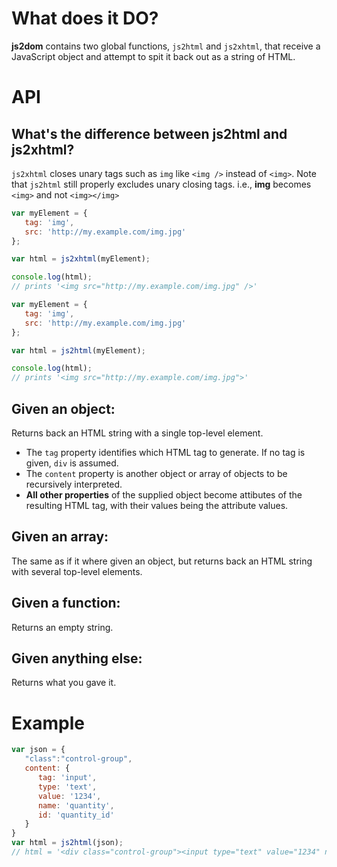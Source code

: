# What does it DO?

**js2dom** contains two global functions, `js2html` and `js2xhtml`, that receive a JavaScript object and attempt to spit it back out as a string of HTML.

# API

## What's the difference between js2html and js2xhtml?

`js2xhtml` closes unary tags such as `img` like `<img />` instead of `<img>`. Note that `js2html` still properly excludes unary closing tags. i.e., **img** becomes `<img>` and not `<img></img>`

```javascript
var myElement = {
   tag: 'img',
   src: 'http://my.example.com/img.jpg'
};

var html = js2xhtml(myElement);

console.log(html);
// prints '<img src="http://my.example.com/img.jpg" />'
```

```javascript
var myElement = {
   tag: 'img',
   src: 'http://my.example.com/img.jpg'
};

var html = js2html(myElement);

console.log(html);
// prints '<img src="http://my.example.com/img.jpg">'
```

## Given an object:

Returns back an HTML string with a single top-level element.

* The `tag` property identifies which HTML tag to generate. If no tag is given, `div` is assumed.
* The `content` property is another object or array of objects to be recursively interpreted.
* **All other properties** of the supplied object become attibutes of the resulting HTML tag, with their values being the attribute values.

## Given an array:

The same as if it where given an object, but returns back an HTML string with several top-level elements.

## Given a function:

Returns an empty string.

## Given anything else:

Returns what you gave it.

# Example

```javascript
var json = {
   "class":"control-group",
   content: {
      tag: 'input',
      type: 'text',
      value: '1234',
      name: 'quantity',
      id: 'quantity_id'
   }
}
var html = js2html(json);
// html = '<div class="control-group"><input type="text" value="1234" name="quantity" id="quantity_id"></div>'

```
